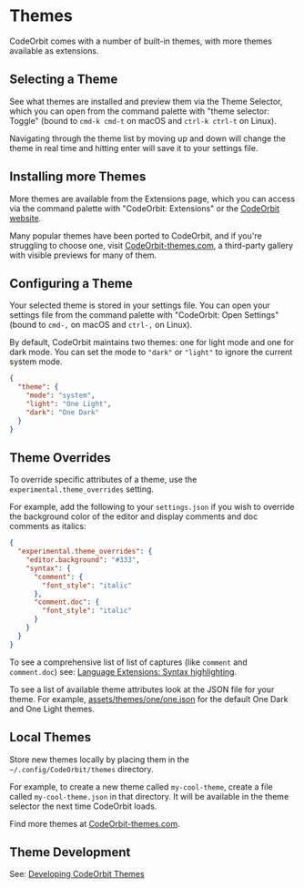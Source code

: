 ﻿# Themes

CodeOrbit comes with a number of built-in themes, with more themes available as extensions.

## Selecting a Theme

See what themes are installed and preview them via the Theme Selector, which you can open from the command palette with "theme selector: Toggle" (bound to `cmd-k cmd-t` on macOS and `ctrl-k ctrl-t` on Linux).

Navigating through the theme list by moving up and down will change the theme in real time and hitting enter will save it to your settings file.

## Installing more Themes

More themes are available from the Extensions page, which you can access via the command palette with "CodeOrbit: Extensions" or the [CodeOrbit website](https://CodeOrbit.dev/extensions).

Many popular themes have been ported to CodeOrbit, and if you're struggling to choose one, visit [CodeOrbit-themes.com](https://CodeOrbit-themes.com), a third-party gallery with visible previews for many of them.

## Configuring a Theme

Your selected theme is stored in your settings file. You can open your settings file from the command palette with "CodeOrbit: Open Settings" (bound to `cmd-,` on macOS and `ctrl-,` on Linux).

By default, CodeOrbit maintains two themes: one for light mode and one for dark mode. You can set the mode to `"dark"` or `"light"` to ignore the current system mode.

```json
{
  "theme": {
    "mode": "system",
    "light": "One Light",
    "dark": "One Dark"
  }
}
```

## Theme Overrides

To override specific attributes of a theme, use the `experimental.theme_overrides` setting.

For example, add the following to your `settings.json` if you wish to override the background color of the editor and display comments and doc comments as italics:

```json
{
  "experimental.theme_overrides": {
    "editor.background": "#333",
    "syntax": {
      "comment": {
        "font_style": "italic"
      },
      "comment.doc": {
        "font_style": "italic"
      }
    }
  }
}
```

To see a comprehensive list of list of captures (like `comment` and `comment.doc`) see: [Language Extensions: Syntax highlighting](./extensions/languages.md#syntax-highlighting).

To see a list of available theme attributes look at the JSON file for your theme. For example, [assets/themes/one/one.json](https://github.com/CodeOrbit-industries/CodeOrbit/blob/main/assets/themes/one/one.json) for the default One Dark and One Light themes.

## Local Themes

Store new themes locally by placing them in the `~/.config/CodeOrbit/themes` directory.

For example, to create a new theme called `my-cool-theme`, create a file called `my-cool-theme.json` in that directory. It will be available in the theme selector the next time CodeOrbit loads.

Find more themes at [CodeOrbit-themes.com](https://CodeOrbit-themes.com).

## Theme Development

See: [Developing CodeOrbit Themes](./extensions/themes.md)
